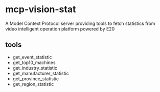 # mcp-vision-stat

A Model Context Protocol server providing tools to fetch statistics from video intelligent operation platform powered by E20

## tools

- get_event_statistic
- get_top10_machines
- get_industry_statistic
- get_manufacturer_statistic
- get_province_statistic
- get_region_statistic
